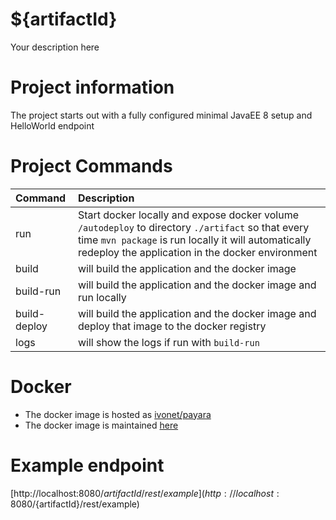 # ${artifactId}

Your description here

# Project information

The project starts out with a fully configured minimal JavaEE 8 setup and HelloWorld endpoint

# Project Commands 

| Command     | Description                                                                                                                                                                                                    |
|:----------- |:---------------------------------------------------------------------------------------------------------------------------------------------------------------------------------------------------------------|
|run          | Start docker locally and expose docker volume `/autodeploy` to directory `./artifact` so that every time `mvn package` is run locally it will automatically redeploy the application in the docker environment |
|build        | will build the application and the docker image                                                                                                                                                                |
|build-run    | will build the application and the docker image and run locally                                                                                                                                                |
|build-deploy | will build the application and the docker image and deploy that image to the docker registry                                                                                                                   |
|logs         | will show the logs if run with `build-run`                                                                                                                                                                     |

# Docker

* The docker image is hosted as [ivonet/payara](http://ivo2u.nl/tM)
* The docker image is maintained [here](http://ivo2u.nl/tX) 

# Example endpoint

[http://localhost:8080/${artifactId}/rest/example](http://localhost:8080/${artifactId}/rest/example)